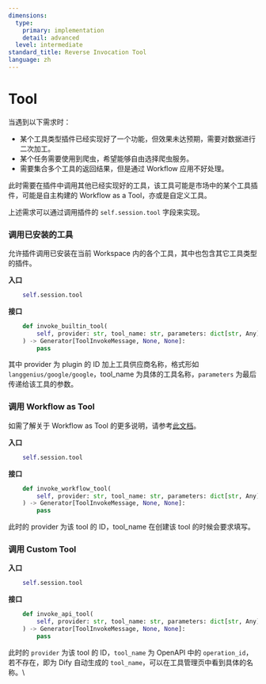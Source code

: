 ```yaml
---
dimensions:
  type:
    primary: implementation
    detail: advanced
  level: intermediate
standard_title: Reverse Invocation Tool
language: zh
---
```


# Tool

当遇到以下需求时：

* 某个工具类型插件已经实现好了一个功能，但效果未达预期，需要对数据进行二次加工。
* 某个任务需要使用到爬虫，希望能够自由选择爬虫服务。
* 需要集合多个工具的返回结果，但是通过 Workflow 应用不好处理。

此时需要在插件中调用其他已经实现好的工具，该工具可能是市场中的某个工具插件，可能是自主构建的 Workflow as a Tool，亦或是自定义工具。

上述需求可以通过调用插件的 `self.session.tool` 字段来实现。

### 调用已安装的工具

允许插件调用已安装在当前 Workspace 内的各个工具，其中也包含其它工具类型的插件。

**入口**

```python
    self.session.tool
```

**接口**

```python
    def invoke_builtin_tool(
        self, provider: str, tool_name: str, parameters: dict[str, Any]
    ) -> Generator[ToolInvokeMessage, None, None]:
        pass
```

其中 provider 为 plugin 的 ID 加上工具供应商名称，格式形如 `langgenius/google/google`，tool\_name 为具体的工具名称，`parameters` 为最后传递给该工具的参数。

### 调用 Workflow as Tool

如需了解关于 Workflow as Tool 的更多说明，请参考[此文档](tool.md#diao-yong-workflow-as-tool)。

**入口**

```python
    self.session.tool
```

**接口**

```python
    def invoke_workflow_tool(
        self, provider: str, tool_name: str, parameters: dict[str, Any]
    ) -> Generator[ToolInvokeMessage, None, None]:
        pass
```

此时的 provider 为该 tool 的 ID，tool\_name 在创建该 tool 的时候会要求填写。

### 调用 Custom Tool

**入口**

```python
    self.session.tool
```

**接口**

```python
    def invoke_api_tool(
        self, provider: str, tool_name: str, parameters: dict[str, Any]
    ) -> Generator[ToolInvokeMessage, None, None]:
        pass
```

此时的 `provider` 为该 tool 的 ID，`tool_name` 为 OpenAPI 中的 `operation_id`，若不存在，即为 Dify 自动生成的 `tool_name`，可以在工具管理页中看到具体的名称。\